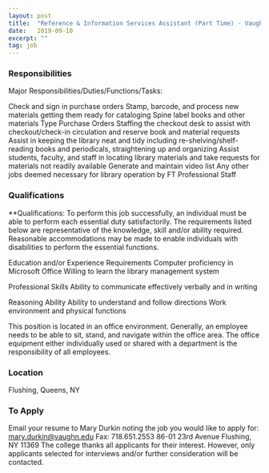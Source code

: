 ```yaml
---
layout: post
title:  "Reference & Information Services Assistant (Part Time) - Vaughn College"
date:   2019-09-10
excerpt: ""
tag: job
---
```




### Responsibilities   

Major Responsibilities/Duties/Functions/Tasks:

Check and sign in purchase orders
Stamp, barcode, and process new materials getting them ready for cataloging
Spine label books and other materials
Type Purchase Orders
Staffing the checkout desk to assist with checkout/check-in circulation and reserve book and material requests
Assist in keeping the library neat and tidy including re-shelving/shelf-reading books and periodicals, straightening up and organizing
Assist students, faculty, and staff in locating library materials and take requests for materials not readily available
Generate and maintain video list
Any other jobs deemed necessary for library operation by FT Professional Staff


### Qualifications   

**Qualifications:
To perform this job successfully, an individual must be able to perform each essential duty satisfactorily. The requirements listed below are representative of the knowledge, skill and/or ability required. Reasonable accommodations may be made to enable individuals with disabilities to perform the essential functions.
 
Education and/or Experience Requirements
Computer proficiency in Microsoft Office
Willing to learn the library management system

Professional Skills
Ability to communicate effectively verbally and in writing

Reasoning Ability
Ability to understand and follow directions
Work environment and physical functions

This position is located in an office environment. Generally, an employee needs to be able to sit, stand, and navigate within the office area. The office equipment either individually used or shared with a department is the responsibility of all employees.




### Location   

Flushing, Queens, NY




### To Apply   

Email your resume to Mary Durkin noting the job you would like to apply for:
mary.durkin@vaughn.edu
Fax: 718.651.2553
86-01 23rd Avenue
Flushing, NY 11369
The college thanks all applicants for their interest.  However, only applicants selected for interviews and/or further consideration will be contacted.






